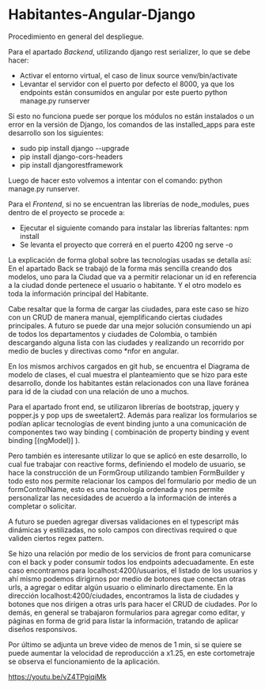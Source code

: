 # Habitantes-Angular-Django

Procedimiento en general del despliegue. 

Para el apartado *Backend*, utilizando django rest serializer, lo que se debe hacer:
- Activar el entorno virtual, el caso de linux
	source venv/bin/activate
- Levantar el servidor con el puerto por defecto el 8000, ya que los endpoints están consumidos en angular por este puerto
	python manage.py runserver

Si esto no funciona puede ser porque los módulos no están instalados o un error en la versión de Django, los comandos de  las installed_apps para este desarrollo son los siguientes:

- sudo pip install django --upgrade
- pip install django-cors-headers
- pip install djangorestframework

Luego de hacer esto volvemos a intentar con el comando: python manage.py runserver.

Para el *Frontend*, si no se encuentran las librerías de node_modules, pues dentro de el proyecto se procede a:
- Ejecutar el siguiente comando para instalar las librerías faltantes:
	npm install
- Se levanta el proyecto que correrá en el puerto 4200 
	ng serve -o

La explicación de forma global sobre las tecnologías usadas se detalla así: En el apartado Back se trabajó de la forma más sencilla creando dos modelos, uno para la Ciudad que va a permitir relacionar un id en referencia a la ciudad donde pertenece el usuario o habitante. Y el otro modelo es toda la información principal del Habitante.

Cabe resaltar que la forma de cargar las ciudades, para este caso se hizo con un CRUD de manera manual, ejemplificando ciertas ciudades principales. A futuro se puede dar una mejor solución consumiendo un api de todos los departamentos y ciudades de Colombia, o también descargando alguna lista con las ciudades y realizando un recorrido por medio de bucles y directivas como *nfor en angular.

En los mismos archivos cargados en git hub, se encuentra el Diagrama de modelo de clases, el cual muestra el planteamiento que se hizo para este desarrollo, donde los habitantes están relacionados con una llave foránea para id de la ciudad con una relación de uno a muchos.

Para el apartado front end, se utilizaron librerías de bootstrap, jquery y popper.js y pop ups de sweetalert2. Además para realizar los formularios se podían aplicar tecnologías de event binding junto a una comunicación de componentes two way binding ( combinación de property binding y event binding [(ngModel)] ). 

Pero también es interesante utilizar lo que se aplicó en este desarrollo, lo cual fue trabajar con reactive forms, definiendo el modelo de usuario, se hace la construcción de un FormGroup utilizando tambien FormBuilder y todo esto nos permite relacionar los campos del formulario por medio de un formControlName, esto es una tecnología ordenada y nos permite personalizar las necesidades de acuerdo a la información de interés a completar o solicitar.  

A futuro se pueden agregar diversas validaciones en el typescript más dinámicas y estilizadas, no solo campos con directivas required o que validen ciertos regex pattern.

Se hizo una relación por medio de los servicios de front para comunicarse con el back y poder consumir todos los endpoints adecuadamente. En este caso encontramos para localhost:4200/usuarios, el listado de los usuarios y ahí mismo podemos dirigirnos por medio de botones que conectan otras urls, a agregar o editar algún usuario o eliminarlo directamente. En la dirección localhost:4200/ciudades, encontramos la lista de ciudades y botones que nos dirigen a otras urls para hacer el CRUD de ciudades. Por lo demás, en general se trabajaron formularios para agregar como editar, y páginas en forma de grid para listar la información, tratando de aplicar diseños responsivos.

Por último se adjunta un breve video de menos de 1 min, si se quiere se puede aumentar la velocidad de reproducción a x1.25, en este cortometraje se observa el funcionamiento de la aplicación.
 
https://youtu.be/vZ4TPgiqiMk 
